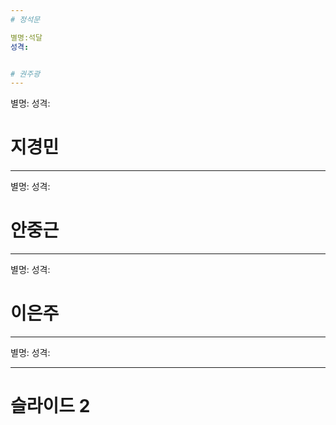 ```yaml
---
# 정석문

별명:석달
성격:


# 권주광
---
```

별명:
성격:

# 지경민
---
별명:
성격:

# 안중근
---
별명:
성격:

# 이은주
---
별명:
성격:


---
# 슬라이드 2




